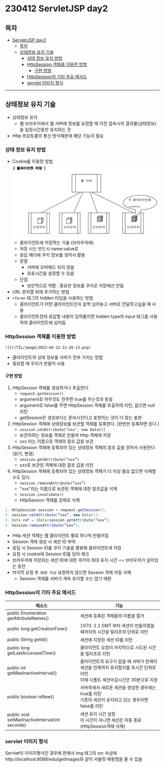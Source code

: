 # 230412 ServletJSP day2
## 목차
<!-- TOC -->

- [ServletJSP day2](#servletjsp-day2)
    - [목차](#%EB%AA%A9%EC%B0%A8)
    - [상태정보 유지 기술](#%EC%83%81%ED%83%9C%EC%A0%95%EB%B3%B4-%EC%9C%A0%EC%A7%80-%EA%B8%B0%EC%88%A0)
        - [상태 정보 유지 방법](#%EC%83%81%ED%83%9C-%EC%A0%95%EB%B3%B4-%EC%9C%A0%EC%A7%80-%EB%B0%A9%EB%B2%95)
        - [HttpSession 객체를 이용한 방법](#httpsession-%EA%B0%9D%EC%B2%B4%EB%A5%BC-%EC%9D%B4%EC%9A%A9%ED%95%9C-%EB%B0%A9%EB%B2%95)
            - [구현 방법](#%EA%B5%AC%ED%98%84-%EB%B0%A9%EB%B2%95)
        - [HttpSession의 기타 주요 메서드](#httpsession%EC%9D%98-%EA%B8%B0%ED%83%80-%EC%A3%BC%EC%9A%94-%EB%A9%94%EC%84%9C%EB%93%9C)
        - [servlet 이미지 형식](#servlet-%EC%9D%B4%EB%AF%B8%EC%A7%80-%ED%98%95%EC%8B%9D)

<!-- /TOC -->
---
## 상태정보 유지 기술
- 상태정보 유지
  - 웹 브라우저에서 웹 서버에 정보를 요청할 때 이전 접속시의 결과물(상태정보)을 일정시간동안 유지하는 것
- Http 프로토콜의 통신 방식때문에 해당 기능이 필요
### 상태 정보 유지 방법 
- Cookie를 이용한 방법 
    ![](/TIL/image/2023-04-12-12-20-00.png)
  - 클라이언트에 저장하는 기술 (브라우저에)
  - 저장 시는 반드시 name:value로
  - 응답 헤더에 쿠키 정보를 넣어서 활용
  - 장점
    - 서버에 오버헤드 되지 않음
    - 유효시간을 설정할 수 있음
  - 단점
    - 보안적으로 약함 : 중요한 정보를 쿠키로 저장해선 안됨
- URL 문자열 뒤에 추가하는 방법
- `<form>` 태그의 hidden 타입을 사용하는 방법
  - 클라이언트가 어떤 클라이언트인지 살짝 심어놓고 서버로 전달하고싶을 때 사용
  - 클라이언트한테 응답할 내용이 입력폼이면 hidden type의 input 태그를 사용하여 클라이언트에 심어둠
### HttpSession 객체를 이용한 방법
    ![](/TIL/image/2023-04-12-12-26-13.png)
  - 클라이언트의 상태 정보를 서버가 전부 가지는 방법
  - 필요할 때 우리가 만들어 사용
 
#### 구현 방법
1. HttpSession 객체를 생성하거나 추출한다.
   - `request.getSession()`
   - argument로 아무것도 안주면 true를 주는것과 동일
   - argument로 false를 주면 HttpSession 객체를 추출하여 리턴, 없으면 null 리턴
   - getSession은 생성보다는 준비시킨다고 표현하는 것이 더 맞는 표현
2. HttpSession 객체에 상태정보를 보관할 객체를 등록한다. (한번만 등록하면 된다.)
   - `session.setAttribute("xxx", new Data())`
   - 보관하려는 정보를 객체로 만들어 Http 객체에 저장
   - xxx 라는 이름으로 객체의 참조 값을 보관
3. HttpSession 객체에 등록되어 있는 상태정보 객체의 참조 값을 얻어서 사용한다.(읽기, 변경)
   - `session.getAttribute(“xxx”)`
   - xxx로 보관된 객체에 대한 참조 값을 리턴
4. HttpSession 객체에 등록되어 있는 상태정보 객체가 더 이상 필요 없으면 삭제할 수도 있다.
   - `session.removeAttribute(“xxx”)`
   - "xxx"라는 이름으로 보관된 객체에 대한 참조값을 삭제
   - `session.invalidate()`
   - HttpSession 객체를 강제로 삭제
```java
1. HttpSession session = request.getSession(); 
2. session.setAttribute(“xxx”, new Data());
3. Data ref = (Data)session.getAttribute(“xxx”);
4. Session.removeAttribute(“xxx”);
```

- Http 세션 객체는 웹 클라이언트 별로 하나씩 만들어짐
- Session 객체 생성 시 세션 ID 부여
- 응답 시 Session ID를 쿠키 기술을 활용해 클라이언트에 저장
- 요청 시 cookie에 Session ID를 담아 체크
- 브라우저에 저장되는 세션 ID에 대한 쿠키의 최대 유지 시간 == 브라우저가 살아있는 동안
- 마지막 요청 후 `30분 이상` 요청하지 않으면 Session 객체 자동 삭제
  - Session 객체를 서버가 계속 유지할 수는 없기 때문

### HttpSession의 기타 주요 메서드
| 메소드 | 기능 |
| ----- | ---- |
| public Enumeration getAttributeNames() | 세션에 등록된 객체들의 이름을 열거 | 
| public long getCreationTime() | 1970. 1.1 GMT 부터 세션이 만들어졌을 때까지의 시간을 밀리초의 단위로 리턴 |
| public String getId() | 세션에 지정된 세션 ID를 리턴 |
| public long getLastAccessedTime() | 클라이언트 요청이 마지막으로 시도된 시간을 밀리초로 리턴 |
| public int getMaxInactiveInterval() | 클라이언트의 요구가 없을 때 서버가 현재의 세션을 언제까지 유지할지를 초시간 단위로 리턴<br>이때 디폴트 세션마감시간은 30분으로 지정
| public boolean isNew() | 서버측에서 새로운 세션을 생성한 경우에는 true를 리턴<br>기존의 세션이 유지되고 있는 경우라면 false를 리턴 |
| public void setMaxInactiveInterval(int seconds) | 세션 유지 시간 설정<br>이 시간이 지나면 세션은 자동 종료(HttpSession객체 삭제) | 

### servlet 이미지 형식
Servlet이 이미지형식인 경우에 한해서 img 태그의 src 속성에 http://localhost:8088/edu/getImages와 같이 서블릿 매핑명을 줄 수 있음